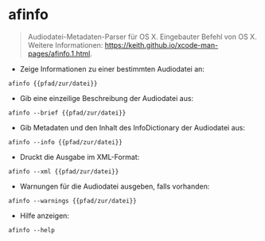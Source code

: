 # afinfo

> Audiodatei-Metadaten-Parser für OS X.
> Eingebauter Befehl von OS X.
> Weitere Informationen: <https://keith.github.io/xcode-man-pages/afinfo.1.html>.

- Zeige Informationen zu einer bestimmten Audiodatei an:

`afinfo {{pfad/zur/datei}}`

- Gib eine einzeilige Beschreibung der Audiodatei aus:

`afinfo --brief {{pfad/zur/datei}}`

- Gib Metadaten und den Inhalt des InfoDictionary der Audiodatei aus:

`afinfo --info {{pfad/zur/datei}}`

- Druckt die Ausgabe im XML-Format:

`afinfo --xml {{pfad/zur/datei}}`

- Warnungen für die Audiodatei ausgeben, falls vorhanden:

`afinfo --warnings {{pfad/zur/datei}}`

- Hilfe anzeigen:

`afinfo --help`
